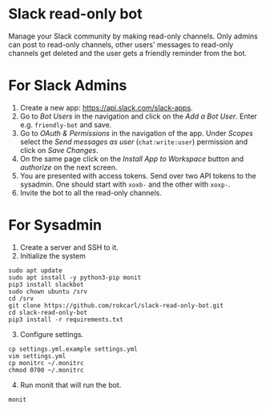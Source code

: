 # Slack read-only bot

Manage your Slack community by making read-only channels. Only admins can post to read-only channels, other users' messages to read-only channels get deleted and the user gets a friendly reminder from the bot.

# For Slack Admins

1. Create a new app: https://api.slack.com/slack-apps.
2. Go to _Bot Users_ in the navigation and click on the _Add a Bot User_. Enter e.g. `friendly-bot` and save.
3. Go to _OAuth & Permissions_ in the navigation of the app. Under _Scopes_ select the _Send messages as user_ (`chat:write:user`) permission and click on _Save Changes_.
4. On the same page click on the _Install App to Workspace_ button and _authorize_ on the next screen.
5. You are presented with access tokens. Send over two API tokens to the sysadmin. One should start with `xoxb-` and the other with `xoxp-`.
6. Invite the bot to all the read-only channels.

# For Sysadmin

1. Create a server and SSH to it.
2. Initialize the system
```
sudo apt update
sudo apt install -y python3-pip monit
pip3 install slackbot
sudo chown ubuntu /srv
cd /srv
git clone https://github.com/rokcarl/slack-read-only-bot.git
cd slack-read-only-bot
pip3 install -r requirements.txt
```
3. Configure settings.
```
cp settings.yml.example settings.yml
vim settings.yml
cp monitrc ~/.monitrc
chmod 0700 ~/.monitrc
```
4. Run monit that will run the bot.
```
monit
```
